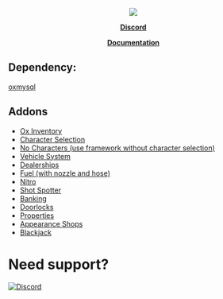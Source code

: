 <p align="center">
  <img src="https://user-images.githubusercontent.com/86536434/193703880-5cb7deef-af37-42cc-8df2-b13332afee67.png" />
</p>

<p align='center'><b><a href="discord.gg/nc82d8zvjm">Discord</a></b>

<p align='center'><b><a href="https://ndfw.gitbook.io/nd-framework/">Documentation</a></b>

## Dependency:
[oxmysql](https://github.com/overextended/oxmysql/releases/download/v2.4.0/oxmysql.zip)

## Addons

* [Ox Inventory](https://github.com/overextended/ox_inventory/releases)
* [Character Selection](https://github.com/ND-Framework/ND_CharacterSelection)
* [No Characters (use framework without character selection)](https://github.com/ND-Framework/ND_NoCharacters)
* [Vehicle System](https://github.com/ND-Framework/ND_VehicleSystem)
* [Dealerships](https://github.com/ND-Framework/ND_Dealership)
* [Fuel (with nozzle and hose)](https://github.com/ND-Framework/ND_Fuel)
* [Nitro](https://github.com/ND-Framework/ND_Nitro)
* [Shot Spotter](https://github.com/ND-Framework/ND_ShotSpotter)
* [Banking](https://github.com/ND-Framework/ND_Banking)
* [Doorlocks](https://github.com/ND-Framework/ND_Doorlocks)
* [Properties](https://github.com/ND-Framework/ND_Properties)
* [Appearance Shops](https://github.com/ND-Framework/ND_AppearanceShops)
* [Blackjack](https://github.com/ND-Framework/ND_DiamondBlackjack)

# Need support?
[![Discord](https://discordapp.com/api/guilds/857672921912836116/widget.png?style=banner3)](https://discord.gg/Z9Mxu72zZ6)
